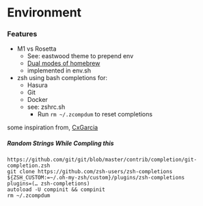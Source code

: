 # Environment

### Features

 - M1 vs Rosetta
   - See: eastwood theme to prepend env
   - [Dual modes of homebrew](https://seannicdao.com/2021/02/dual-install-homebrew-nvm-and-node-on-apple-m1/)
   - implemented in env.sh
 - zsh using bash completions for:
   - Hasura
   - Git
   - Docker
   - see: zshrc.sh
     - Run `rm ~/.zcompdum` to reset completions


some inspiration from, [CxGarcia](https://github.com/CxGarcia/setup)

##### Random Strings While Compling this

```
https://github.com/git/git/blob/master/contrib/completion/git-completion.zsh
git clone https://github.com/zsh-users/zsh-completions ${ZSH_CUSTOM:=~/.oh-my-zsh/custom}/plugins/zsh-completions
plugins=(… zsh-completions)
autoload -U compinit && compinit
rm ~/.zcompdum
```
